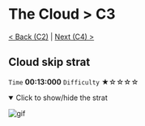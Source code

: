 # The Cloud > C3

[< Back (C2)](https://github.com/Doublevil/scbspeedrun/blob/main/levels/C/C2.md) | [Next (C4) >](https://github.com/Doublevil/scbspeedrun/blob/main/levels/C/C4.md)

## Cloud skip strat

`Time` **00:13:000** `Difficulty` ★☆☆☆☆
<details open>
  <summary>Click to show/hide the strat</summary>

  ![gif](https://github.com/Doublevil/scbspeedrun/blob/main/media/levels/C/C3_CloudSkip.webp)
</details>
